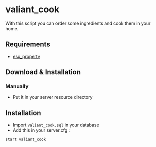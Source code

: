 # valiant_cook
With this script you can order some ingredients and cook them in your home.

## Requirements
- [esx_property](https://github.com/ESX-Org/esx_property)

## Download & Installation

### Manually
- Put it in your server resource directory


## Installation
- Import `valiant_cook.sql` in your database
- Add this in your server.cfg :

```
start valiant_cook
```

